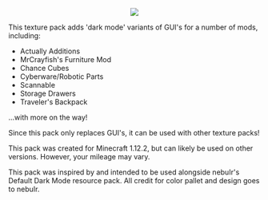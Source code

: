 <p align="center">
<img align="center" src="https://trevoedwards.com/wp-content/uploads/2023/07/banner.png" />
<br>

This texture pack adds 'dark mode' variants of GUI's for a number of mods, including:


* Actually Additions
* MrCrayfish's Furniture Mod
* Chance Cubes
* Cyberware/Robotic Parts
* Scannable
* Storage Drawers
* Traveler's Backpack


...with more on the way!


Since this pack only replaces GUI's, it can be used with other texture packs!


This pack was created for Minecraft 1.12.2, but can likely be used on other versions. However, your mileage may vary.


This pack was inspired by and intended to be used alongside nebuIr's Default Dark Mode resource pack. All credit for color pallet and design goes to nebuIr.
